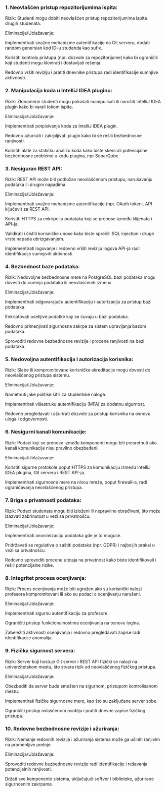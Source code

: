 ### 1. Neovlašćen pristup repozitorijumima ispita:

Rizik: Studenti mogu dobiti neovlašćen pristup repozitorijumima ispita drugih studenata.

Eliminacija/Ublažavanje:

Implementirati snažne mehanizme autentifikacije na Git serveru, dodati random genersian kod ID-u studenda kao sufix.

Koristiti kontrolu pristupa (npr. dozvole za repozitorijume) kako bi ograničili koji studenti mogu klonirati i dostavljati rešenja.

Redovno vršiti reviziju i pratiti dnevnike pristupa radi identifikacije sumnjive aktivnosti.

### 2. Manipulacija koda u IntelliJ IDEA pluginu:

Rizik: Zlonamerni studenti mogu pokušati manipulisati ili narušiti IntelliJ IDEA plugin kako bi varali tokom ispita.

Eliminacija/Ublažavanje:

Implementirati potpisivanje koda za IntelliJ IDEA plugin.

Redovno ažurirati i zakrpljivati plugin kako bi se rešili bezbednosne ranjivosti.

Koristiti alate za statičku analizu koda kako biste skenirali potencijalne bezbednosne probleme u kodu plugina, npr SonarQube.

### 3. Nesiguran REST API:

Rizik: REST API može biti podložan neovlašćenom pristupu, narušavanju podataka ili drugim napadima.

Eliminacija/Ublažavanje:

Implementirati snažne mehanizme autentifikacije (npr. OAuth tokeni, API ključevi) za REST API.

Koristiti HTTPS za enkripciju podataka koji se prenose između klijenata i API-ja.

Validirati i čistiti korisničke unose kako biste sprečili SQL injection i druge vrste napada ubrizgavanjem.

Implementirati logovanje i redovno vršiti reviziju logova API-ja radi identifikacije sumnjivih aktivnosti.

### 4. Bezbednost baze podataka:

Rizik: Nedovoljne bezbednosne mere na PostgreSQL bazi podataka mogu dovesti do curenja podataka ili neovlašćenih izmena.

Eliminacija/Ublažavanje:

Implementirati odgovarajuću autentifikaciju i autorizaciju za pristup bazi podataka.

Enkriptovati osetljive podatke koji se čuvaju u bazi podataka.

Redovno primenjivati sigurnosne zakrpe za sistem upravljanja bazom podataka.

Sprovoditi redovne bezbednosne revizije i procene ranjivosti na bazi podataka.

### 5. Nedovoljna autentifikacija i autorizacija korisnika:

Rizik: Slabe ili kompromitovane korisničke akreditacije mogu dovesti do neovlašćenog pristupa sistemu.

Eliminacija/Ublažavanje:

Nametnuti jake politike šifri za studentske naloge.

Implementirati višestruku autentifikaciju (MFA) za dodatnu sigurnost.

Redovno pregledavati i ažurirati dozvole za pristup korisnika na osnovu uloga i odgovornosti.

### 6. Nesigurni kanali komunikacije:

Rizik: Podaci koji se prenose između komponenti mogu biti presretnuti ako kanali komunikacije nisu pravilno obezbeđeni.

Eliminacija/Ublažavanje:

Koristiti sigurne protokole poput HTTPS za komunikaciju između IntelliJ IDEA plugina, Git servera i REST API-ja.

Implementirati sigurnosne mere na nivou mreže, poput firewall-a, radi ograničavanja neovlašćenog pristupa.

### 7. Briga o privatnosti podataka:

Rizik: Podaci studenata mogu biti izloženi ili nepravilno obrađivani, što može izazvati zabrinutost u vezi sa privatnošću.

Eliminacija/Ublažavanje:

Implementirati anonimizaciju podataka gde je to moguće.

Pridržavati se regulativa o zaštiti podataka (npr. GDPR) i najboljih praksi u vezi sa privatnošću.

Redovno sprovoditi procene uticaja na privatnost kako biste identifikovali i rešili potencijalne rizike.

### 8. Integritet procesa ocenjivanja:

Rizik: Proces ocenjivanja može biti ugrožen ako su korisnički nalozi profesora kompromitovani ili ako su podaci o ocenjivanju narušeni.

Eliminacija/Ublažavanje:

Implementirati sigurnu autentifikaciju za profesore.

Ograničiti pristup funkcionalnostima ocenjivanja na osnovu logina.

Zabeležiti aktivnosti ocenjivanja i redovno pregledavati zapise radi identifikacije anomalija.

### 9. Fizička sigurnost servera:

Rizik: Server koji hostuje Git server i REST API fizički se nalazi na univerzitetskom mestu, što stvara rizik od neovlašćenog fizičkog pristupa.

Eliminacija/Ublažavanje:

Obezbediti da server bude smešten na sigurnom, pristupom kontrolisanom mestu.

Implementirati fizičke sigurnosne mere, kao što su zaključane server sobe.

Ograničiti pristup ovlašćenom osoblju i pratiti dnevne zapise fizičkog pristupa.

### 10. Redovne bezbednosne revizije i ažuriranja:

Rizik: Nemanje redovnih revizija i ažuriranja sistema može ga učiniti ranjivim na promenljive pretnje.

Eliminacija/Ublažavanje:

Sprovoditi redovne bezbednosne revizije radi identifikacije i rešavanja potencijalnih ranjivosti.

Držati sve komponente sistema, uključujući softver i biblioteke, ažurirane sigurnosnim zakrpama.